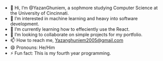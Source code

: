 - 👋 Hi, I’m @YazanGhuniem, a sophmore studying Computer Science at the University of Cincinnati.
- 👀 I’m interested in machine learning and heavy into software development.
- 🌱 I’m currently learning how to effeciently use the React.
- 💞️ I’m looking to collaborate on simple projects for my portfolio.
- 📫 How to reach me, Yazanghuniem2005@gmail.com
- 😄 Pronouns: He/Him
- ⚡ Fun fact: This is my fourth year programming.

<!---
YazanGhuniem/YazanGhuniem is a ✨ special ✨ repository because its `README.md` (this file) appears on your GitHub profile.
You can click the Preview link to take a look at your changes.
--->
